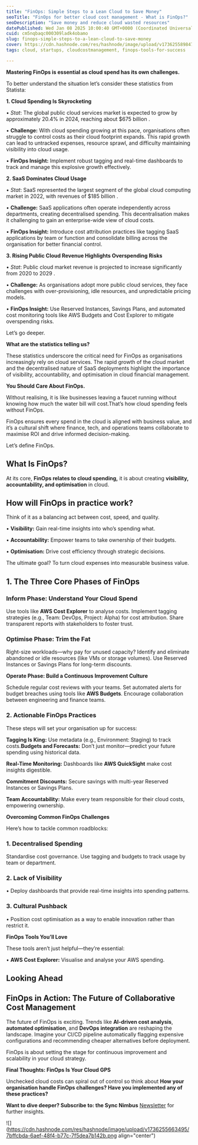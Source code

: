 ```yaml
---
title: "FinOps: Simple Steps to a Lean Cloud to Save Money"
seoTitle: "FinOps for better cloud cost management - What is FinOps?"
seoDescription: "Save money and reduce cloud wasted resources"
datePublished: Wed Jan 08 2025 10:00:40 GMT+0000 (Coordinated Universal Time)
cuid: cm5nqbaqc000309ladk4obamo
slug: finops-simple-steps-to-a-lean-cloud-to-save-money
cover: https://cdn.hashnode.com/res/hashnode/image/upload/v1736255898474/c9a7fbcf-a88b-4e88-8e6e-176319d13576.png
tags: cloud, startups, cloudcostmanagement, finops-tools-for-success

---
```


**Mastering FinOps is essential as cloud spend has its own challenges.**

To better understand the situation let’s consider these statistics from Statista:

**1\. Cloud Spending Is Skyrocketing**

• *Stat*: The global public cloud services market is expected to grow by approximately 20.4% in 2024, reaching about $675 billion .

• **Challenge:** With cloud spending growing at this pace, organisations often struggle to control costs as their cloud footprint expands. This rapid growth can lead to untracked expenses, resource sprawl, and difficulty maintaining visibility into cloud usage.

• **FinOps Insight:** Implement robust tagging and real-time dashboards to track and manage this explosive growth effectively.

**2\. SaaS Dominates Cloud Usage**

• *Stat*: SaaS represented the largest segment of the global cloud computing market in 2022, with revenues of $185 billion .

• **Challenge:** SaaS applications often operate independently across departments, creating decentralised spending. This decentralisation makes it challenging to gain an enterprise-wide view of cloud costs.

• **FinOps Insight:** Introduce cost attribution practices like tagging SaaS applications by team or function and consolidate billing across the organisation for better financial control.

**3\. Rising Public Cloud Revenue Highlights Overspending Risks**

• *Stat*: Public cloud market revenue is projected to increase significantly from 2020 to 2029 .

• **Challenge:** As organisations adopt more public cloud services, they face challenges with over-provisioning, idle resources, and unpredictable pricing models.

• **FinOps Insight:** Use Reserved Instances, Savings Plans, and automated cost monitoring tools like AWS Budgets and Cost Explorer to mitigate overspending risks.

Let’s go deeper.

**What are the statistics telling us?**

These statistics underscore the critical need for FinOps as organisations increasingly rely on cloud services. The rapid growth of the cloud market and the decentralised nature of SaaS deployments highlight the importance of visibility, accountability, and optimisation in cloud financial management.

**You Should Care About FinOps.**

Without realising, it is like businesses leaving a faucet running without knowing how much the water bill will cost.That’s how cloud spending feels without FinOps.

FinOps ensures every spend in the cloud is aligned with business value, and it’s a cultural shift where finance, tech, and operations teams collaborate to maximise ROI and drive informed decision-making.

Let’s define FinOps.

## **What Is FinOps?**

At its core, **FinOps relates to cloud spending,** it is about creating **visibility, accountability, and optimisation** in cloud.

## How will FinOps in practice work?

Think of it as a balancing act between cost, speed, and quality.

• **Visibility:** Gain real-time insights into who’s spending what.

• **Accountability:** Empower teams to take ownership of their budgets.

• **Optimisation:** Drive cost efficiency through strategic decisions.

The ultimate goal? To turn cloud expenses into measurable business value.

## **1\. The Three Core Phases of FinOps**

### **Inform Phase: Understand Your Cloud Spend**

Use tools like **AWS Cost Explorer** to analyse costs. Implement tagging strategies (e.g., Team: DevOps, Project: Alpha) for cost attribution. Share transparent reports with stakeholders to foster trust.

### **Optimise Phase: Trim the Fat**

Right-size workloads—why pay for unused capacity? Identify and eliminate abandoned or idle resources (like VMs or storage volumes). Use Reserved Instances or Savings Plans for long-term discounts.

**Operate Phase: Build a Continuous Improvement Culture**

Schedule regular cost reviews with your teams. Set automated alerts for budget breaches using tools like **AWS Budgets**. Encourage collaboration between engineering and finance teams.

### **2\. Actionable FinOps Practices**

These steps will set your organisation up for success:

**Tagging Is King:** Use metadata (e.g., Environment: Staging) to track costs.**Budgets and Forecasts:** Don’t just monitor—predict your future spending using historical data.

**Real-Time Monitoring:** Dashboards like **AWS QuickSight** make cost insights digestible.

**Commitment Discounts:** Secure savings with multi-year Reserved Instances or Savings Plans.

**Team Accountability:** Make every team responsible for their cloud costs, empowering ownership.

**Overcoming Common FinOps Challenges**

Here’s how to tackle common roadblocks:

### **1\. Decentralised Spending**

Standardise cost governance. Use tagging and budgets to track usage by team or department.

### **2\. Lack of Visibility**

• Deploy dashboards that provide real-time insights into spending patterns.

### **3\. Cultural Pushback**

• Position cost optimisation as a way to enable innovation rather than restrict it.

**FinOps Tools You’ll Love**

These tools aren’t just helpful—they’re essential:

• **AWS Cost Explorer:** Visualise and analyse your AWS spending.

## **Looking Ahead**

## **FinOps in Action: The Future of Collaborative Cost Management**

The future of FinOps is exciting. Trends like **AI-driven cost analysis**, **automated optimisation**, and **DevOps integration** are reshaping the landscape. Imagine your CI/CD pipeline automatically flagging expensive configurations and recommending cheaper alternatives before deployment.

FinOps is about setting the stage for continuous improvement and scalability in your cloud strategy.

**Final Thoughts: FinOps Is Your Cloud GPS**

Unchecked cloud costs can spiral out of control so think about **How your organisation handle FinOps challenges? Have you implemented any of these practices?**

**Want to dive deeper? Subscribe to: the Sync Nimbus** [Newsletter](https://syncnimbus.substack.com/) for further insights.

![](https://cdn.hashnode.com/res/hashnode/image/upload/v1736255663495/7bffcbda-6aef-48f4-b77c-7f5dea7b142b.png align="center")